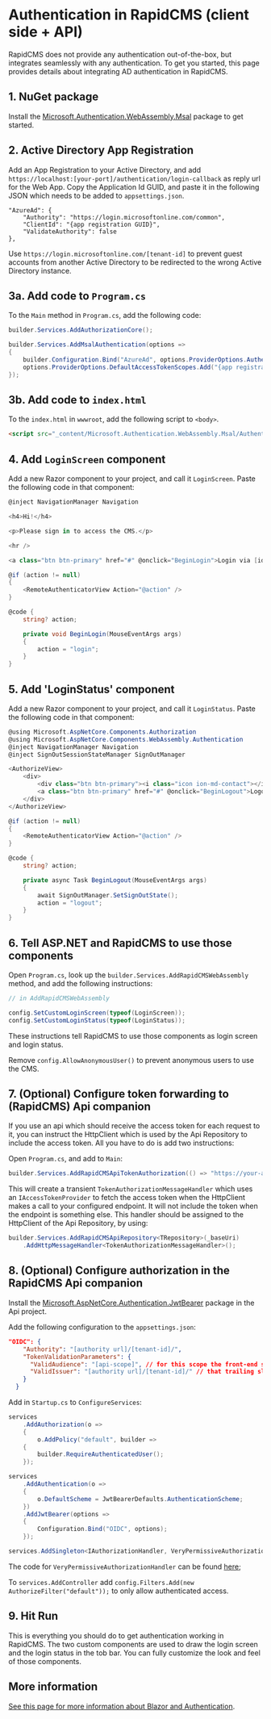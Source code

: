# Authentication in RapidCMS (client side + API)

RapidCMS does not provide any authentication out-of-the-box, but integrates seamlessly with any
authentication. To get you started, this page provides details about integrating AD authentication in RapidCMS.

## 1. NuGet package

Install the [Microsoft.Authentication.WebAssembly.Msal](https://www.nuget.org/packages/Microsoft.Authentication.WebAssembly.Msal) package
to get started.

## 2. Active Directory App Registration

Add an App Registration to your Active Directory, and add `https://localhost:[your-port]/authentication/login-callback` as
reply url for the Web App. Copy the Application Id GUID, and paste it in the following JSON which needs to
be added to `appsettings.json`.

```
"AzureAd": {
    "Authority": "https://login.microsoftonline.com/common",
    "ClientId": "{app registration GUID}",
    "ValidateAuthority": false
},
```

Use `https://login.microsoftonline.com/[tenant-id]` to prevent guest accounts from another Active Directory to
be redirected to the wrong Active Directory instance.

## 3a. Add code to `Program.cs`

To the `Main` method in `Program.cs`, add the following code:

```c#
builder.Services.AddAuthorizationCore();

builder.Services.AddMsalAuthentication(options =>
{
    builder.Configuration.Bind("AzureAd", options.ProviderOptions.Authentication);
    options.ProviderOptions.DefaultAccessTokenScopes.Add("{app registration GUID}");
});
```

## 3b. Add code to `index.html`

To the `index.html` in `wwwroot`, add the following script to `<body>`.

```html
<script src="_content/Microsoft.Authentication.WebAssembly.Msal/AuthenticationService.js"></script>
```

## 4. Add `LoginScreen` component

Add a new Razor component to your project, and call it `LoginScreen`. Paste the following code in that component:

```c#
@inject NavigationManager Navigation

<h4>Hi!</h4>

<p>Please sign in to access the CMS.</p>

<hr />

<a class="btn btn-primary" href="#" @onclick="BeginLogin">Login via [identity-provider]</a>

@if (action != null)
{
    <RemoteAuthenticatorView Action="@action" />
}

@code {
    string? action;

    private void BeginLogin(MouseEventArgs args)
    {
        action = "login";
    }
}
```

## 5. Add 'LoginStatus' component

Add a new Razor component to your project, and call it `LoginStatus`. Paste the following code in that component:

```c#
@using Microsoft.AspNetCore.Components.Authorization
@using Microsoft.AspNetCore.Components.WebAssembly.Authentication
@inject NavigationManager Navigation
@inject SignOutSessionStateManager SignOutManager

<AuthorizeView>
    <div>
        <div class="btn btn-primary"><i class="icon ion-md-contact"></i> Hi, @context.User.Identity.Name!</div>
        <a class="btn btn-primary" href="#" @onclick="BeginLogout">Logout</a>
    </div>
</AuthorizeView>

@if (action != null)
{
    <RemoteAuthenticatorView Action="@action" />
}

@code {
    string? action;

    private async Task BeginLogout(MouseEventArgs args)
    {
        await SignOutManager.SetSignOutState();
        action = "logout";
    }
}
```

## 6. Tell ASP.NET and RapidCMS to use those components

Open `Program.cs`,  look up the `builder.Services.AddRapidCMSWebAssembly` method, and add the following instructions:

```c#
// in AddRapidCMSWebAssembly

config.SetCustomLoginScreen(typeof(LoginScreen));
config.SetCustomLoginStatus(typeof(LoginStatus));
```

These instructions tell RapidCMS to use those components as login screen and login status.

Remove `config.AllowAnonymousUser()` to prevent anonymous users to use the CMS.

## 7. (Optional) Configure token forwarding to (RapidCMS) Api companion

If you use an api which should receive the access token for each request to it, you can instruct the HttpClient
which is used by the Api Repository to include the access token. All you have to do is add two instructions:

Open `Program.cs`, and add to `Main`:

```c#
builder.Services.AddRapidCMSApiTokenAuthorization(() => "https://your-absolute-url-to-your-api);
```

This will create a transient `TokenAuthorizationMessageHandler` which uses an `IAccessTokenProvider` to fetch
the access token when the HttpClient makes a call to your configured endpoint. It will not include the token when
the endpoint is something else. This handler should be assigned to the HttpClient of the Api Repository, by using:

```c#
builder.Services.AddRapidCMSApiRepository<TRepository>(_baseUri)
    .AddHttpMessageHandler<TokenAuthorizationMessageHandler>();
```

## 8. (Optional) Configure authorization in the RapidCMS Api companion

Install the [Microsoft.AspNetCore.Authentication.JwtBearer](https://www.nuget.org/packages/Microsoft.AspNetCore.Authentication.JwtBearer) package
in the Api project. 

Add the following configuration to the `appsettings.json`:

```json
"OIDC": {
    "Authority": "[authority url]/[tenant-id]/",
    "TokenValidationParameters": {
      "ValidAudience": "[api-scope]", // for this scope the front-end should request an access token
      "ValidIssuer": "[authority url]/[tenant-id]/" // that trailing slash can sometimes be on the iss-claim (talking to you AAD)
    }
  }
```

Add in `Startup.cs` to `ConfigureServices`:

```c#
services
    .AddAuthorization(o =>
    {
        o.AddPolicy("default", builder =>
    {
        builder.RequireAuthenticatedUser();
    });

services
    .AddAuthentication(o =>
    {
        o.DefaultScheme = JwtBearerDefaults.AuthenticationScheme;
    })
    .AddJwtBearer(options =>
    {
        Configuration.Bind("OIDC", options);
    });

services.AddSingleton<IAuthorizationHandler, VeryPermissiveAuthorizationHandler>();
```

The code for `VeryPermissiveAuthorizationHandler` can be found [here](AUTHserver.md);

To `services.AddController` add `config.Filters.Add(new AuthorizeFilter("default"));` to 
only allow authenticated access.

## 9. Hit Run

This is everything you should do to get authentication working in RapidCMS. The two custom components are
used to draw the login screen and the login status in the tob bar. You can fully customize the look and feel of
those components.

## More information

[See this page for more information about Blazor and Authentication](https://docs.microsoft.com/en-us/aspnet/core/blazor/security/webassembly/hosted-with-azure-active-directory-b2c?view=aspnetcore-3.1).